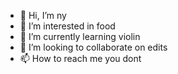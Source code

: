 - 👋 Hi, I’m ny 
- 👀 I’m interested in food
- 🌱 I’m currently learning violin
- 💞️ I’m looking to collaborate on edits 
- 📫 How to reach me you dont 

<!---
Hermisa/Hermisa is a ✨ special ✨ repository because its `README.md` (this file) appears on your GitHub profile.
You can click the Preview link to take a look at your changes.
--->
